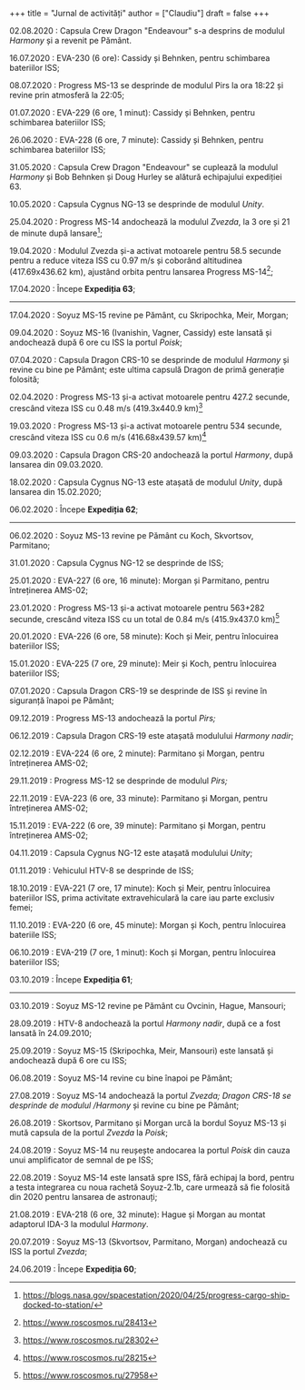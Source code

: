 +++
title = "Jurnal de activități"
author = ["Claudiu"]
draft = false
+++

02.08.2020
: Capsula Crew Dragon "Endeavour" s-a desprins de modulul _Harmony_ și a revenit pe Pământ.

16.07.2020
: EVA-230 (6 ore): Cassidy și Behnken, pentru schimbarea bateriilor ISS;

08.07.2020
: Progress MS-13 se desprinde de modulul Pirs la ora 18:22 și revine prin atmosferă la 22:05;

01.07.2020
: EVA-229 (6 ore, 1 minut): Cassidy și Behnken, pentru schimbarea bateriilor ISS;

26.06.2020
: EVA-228 (6 ore, 7 minute): Cassidy și Behnken, pentru schimbarea bateriilor ISS;

31.05.2020
: Capsula Crew Dragon "Endeavour" se cuplează la modulul _Harmony_ și Bob Behnken și Doug Hurley se alătură echipajului expediției 63.

10.05.2020
: Capsula Cygnus NG-13 se desprinde de modulul _Unity_.

25.04.2020
: Progress MS-14 andochează la modulul _Zvezda_, la 3 ore și 21 de minute după lansare[^fn:1];

19.04.2020
: Modulul Zvezda și-a activat motoarele pentru 58.5 secunde pentru a reduce viteza ISS cu 0.97 m/s și coborând altitudinea (417.69x436.62 km), ajustând orbita pentru lansarea Progress MS-14[^fn:2];

17.04.2020
: Începe **Expediția 63**;

---

17.04.2020
: Soyuz MS-15 revine pe Pământ, cu Skripochka, Meir, Morgan;

09.04.2020
: Soyuz MS-16 (Ivanishin, Vagner, Cassidy) este lansată și andochează după 6 ore cu ISS la portul _Poisk_;

07.04.2020
: Capsula Dragon CRS-10 se desprinde de modulul _Harmony_ și revine cu bine pe Pământ; este ultima capsulă Dragon de primă generație folosită;

02.04.2020
: Progress MS-13 și-a activat motoarele pentru 427.2 secunde, crescând viteza ISS cu 0.48 m/s (419.3x440.9 km)[^fn:3]

19.03.2020
: Progress MS-13 și-a activat motoarele pentru 534 secunde, crescând viteza ISS cu 0.6 m/s (416.68x439.57 km)[^fn:4]

09.03.2020
: Capsula Dragon CRS-20 andochează la portul _Harmony_, după lansarea din 09.03.2020.

18.02.2020
: Capsula Cygnus NG-13 este atașată de modulul _Unity_, după lansarea din 15.02.2020;

06.02.2020
: Începe **Expediția 62**;

---

06.02.2020
: Soyuz MS-13 revine pe Pământ cu Koch, Skvortsov, Parmitano;

31.01.2020
: Capsula Cygnus NG-12 se desprinde de ISS;

25.01.2020
: EVA-227 (6 ore, 16 minute): Morgan și Parmitano, pentru întreținerea AMS-02;

23.01.2020
: Progress MS-13 și-a activat motoarele pentru 563+282 secunde, crescând viteza ISS cu un total de 0.84 m/s (415.9x437.0 km)[^fn:5]

20.01.2020
: EVA-226 (6 ore, 58 minute): Koch și Meir, pentru înlocuirea bateriilor ISS;

15.01.2020
: EVA-225 (7 ore, 29 minute): Meir și Koch, pentru înlocuirea bateriilor ISS;

07.01.2020
: Capsula Dragon CRS-19 se desprinde de ISS și revine în siguranță înapoi pe Pământ;

09.12.2019
: Progress MS-13 andochează la portul _Pirs;_

06.12.2019
: Capsula Dragon CRS-19 este atașată modulului _Harmony nadir_;

02.12.2019
: EVA-224 (6 ore, 2 minute): Parmitano și Morgan, pentru întreținerea AMS-02;

29.11.2019
: Progress MS-12 se desprinde de modulul _Pirs;_

22.11.2019
: EVA-223 (6 ore, 33 minute): Parmitano și Morgan, pentru întreținerea AMS-02;

15.11.2019
: EVA-222 (6 ore, 39 minute): Parmitano și Morgan, pentru întreținerea AMS-02;

04.11.2019
: Capsula Cygnus NG-12 este atașată modulului _Unity_;

01.11.2019
: Vehiculul HTV-8 se desprinde de ISS;

18.10.2019
: EVA-221 (7 ore, 17 minute): Koch și Meir, pentru înlocuirea bateriilor ISS, prima activitate extravehiculară la care iau parte exclusiv femei;

11.10.2019
: EVA-220 (6 ore, 45 minute): Morgan și Koch, pentru înlocuirea bateriile ISS;

06.10.2019
: EVA-219 (7 ore, 1 minut): Koch și Morgan, pentru înlocuirea bateriilor ISS;

03.10.2019
: Începe **Expediția 61**;

---

03.10.2019
: Soyuz MS-12 revine pe Pământ cu Ovcinin, Hague, Mansouri;

28.09.2019
: HTV-8 andochează la portul _Harmony nadir_, după ce a fost lansată în 24.09.2010;

25.09.2019
: Soyuz MS-15 (Skripochka, Meir, Mansouri) este lansată și andochează după 6 ore cu ISS;

06.08.2019
: Soyuz MS-14 revine cu bine înapoi pe Pământ;

27.08.2019
: Soyuz MS-14 andochează la portul _Zvezda; Dragon CRS-18 se desprinde de modulul /Harmony_ și revine cu bine pe Pământ;

26.08.2019
: Skortsov, Parmitano și Morgan urcă la bordul Soyuz MS-13 și mută capsula de la portul _Zvezda_ la _Poisk_;

24.08.2019
: Soyuz MS-14 nu reușește andocarea la portul _Poisk_ din cauza unui amplificator de semnal de pe ISS;

22.08.2019
: Soyuz MS-14 este lansată spre ISS, fără echipaj la bord, pentru a testa integrarea cu noua rachetă Soyuz-2.1b, care urmează să fie folosită din 2020 pentru lansarea de astronauți;

21.08.2019
: EVA-218 (6 ore, 32 minute): Hague și Morgan au montat adaptorul IDA-3 la modulul _Harmony_.

20.07.2019
: Soyuz MS-13 (Skvortsov, Parmitano, Morgan) andochează cu ISS la portul _Zvezda_;

24.06.2019
: Începe **Expediția 60**;

[^fn:1]: <https://blogs.nasa.gov/spacestation/2020/04/25/progress-cargo-ship-docked-to-station/>
[^fn:2]: <https://www.roscosmos.ru/28413>
[^fn:3]: <https://www.roscosmos.ru/28302>
[^fn:4]: <https://www.roscosmos.ru/28215>
[^fn:5]: <https://www.roscosmos.ru/27958>